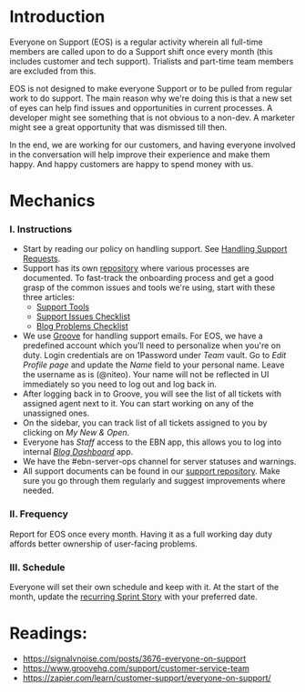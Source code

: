 # Introduction

Everyone on Support (EOS) is a regular activity wherein all full-time members are called upon to do a Support shift once every month (this includes customer and tech support). Trialists and part-time team members are excluded from this.

EOS is not designed to make everyone Support or to be pulled from regular work to do support. The main reason why we're doing this is that a new set of eyes can help find issues and opportunities in current processes. A developer might see something that is not obvious to a non-dev. A marketer might see a great opportunity that was dismissed till then.

In the end, we are working for our customers, and having everyone involved in the conversation will help improve their experience and make them happy. And happy customers are happy to spend money with us.

# Mechanics

### I. Instructions

* Start by reading our policy on handling support. See [Handling Support Requests](support.md).
* Support has its own [repository](https://github.com/niteoweb/support/) where various processes are documented. To fast-track the onboarding process and get a good grasp of the common issues and tools we're using, start with these three articles:
  * [Support Tools](https://github.com/niteoweb/support/blob/master/EBN/support-tools-and-processes.md)
  * [Support Issues Checklist](https://github.com/niteoweb/support/blob/master/EBN/support-issues-checklist.md)
  * [Blog Problems Checklist](https://github.com/niteoweb/support/blob/master/EBN/blog-problems-checklist.md)
* We use [Groove](https://niteo.groovehq.com/) for handling support emails. For EOS, we have a predefined account which you'll need to personalize when you're on duty. Login credentials are on 1Password under *Team* vault. Go to *Edit Profile page* and update the *Name* field to your personal name. Leave the username as is (@niteo). Your name will not be reflected in UI immediately so you need to log out and log back in.
* After logging back in to Groove, you will see the list of all tickets with assigned agent next to it. You can start working on any of the unassigned ones.
* On the sidebar, you can track list of all tickets assigned to you by clicking on *My New & Open*.
* Everyone has *Staff* access to the EBN app, this allows you to log into internal [*Blog Dashboard*](https://github.com/niteoweb/support/blob/master/EBN/blog-dashboard.md) app.
* We have the #ebn-server-ops channel for server statuses and warnings.
* All support documents can be found in our [support repository](https://github.com/niteoweb/support/). Make sure you go through them regularly and suggest improvements where needed.

### II. Frequency

Report for EOS once every month. Having it as a full working day duty affords better ownership of user-facing problems.

### III. Schedule

Everyone will set their own schedule and keep with it. At the start of the month, update the [recurring Sprint Story](https://github.com/niteoweb/operations/issues/510) with your preferred date.

# Readings:

* https://signalvnoise.com/posts/3676-everyone-on-support
* https://www.groovehq.com/support/customer-service-team
* https://zapier.com/learn/customer-support/everyone-on-support/
